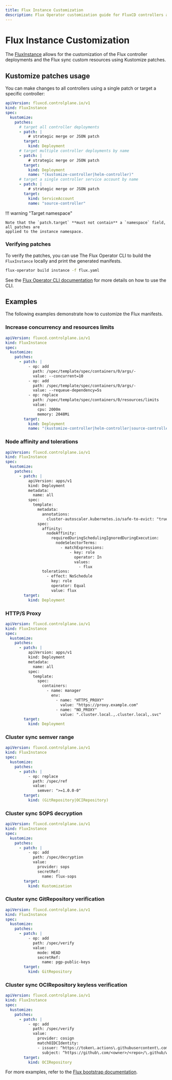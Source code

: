 ```yaml
---
title: Flux Instance Customization
description: Flux Operator customization guide for FluxCD controllers and sources
---
```


# Flux Instance Customization

The [FluxInstance](fluxinstance.md) allows for the customization of the
Flux controller deployments and the Flux sync custom resources using Kustomize patches.

## Kustomize patches usage

You can make changes to all controllers using a single patch
or target a specific controller:

```yaml
apiVersion: fluxcd.controlplane.io/v1
kind: FluxInstance
spec:
  kustomize:
    patches:
      # target all controller deployments
      - patch: |
          # strategic merge or JSON patch
        target:
          kind: Deployment
      # target multiple controller deployments by name
      - patch: |
          # strategic merge or JSON patch      
        target:
          kind: Deployment
          name: "(kustomize-controller|helm-controller)"
      # target a single controller service account by name
      - patch: |
          # strategic merge or JSON patch     
        target:
          kind: ServiceAccount
          name: "source-controller"
```

!!! warning "Target namespace"

    Note that the `patch.target` **must not contain** a `namespace` field, all patches are
    applied to the instance namespace.

### Verifying patches

To verify the patches, you can use The Flux Operator CLI to build the `FluxInstance`
locally and print the generated manifests.

```bash
flux-operator build instance -f flux.yaml
```

See the [Flux Operator CLI documentation](cli.md) for more details on how to use the CLI.

## Examples

The following examples demonstrate how to customize the Flux manifests.

### Increase concurrency and resources limits

```yaml
apiVersion: fluxcd.controlplane.io/v1
kind: FluxInstance
spec:
  kustomize:
    patches:
      - patch: |
          - op: add
            path: /spec/template/spec/containers/0/args/-
            value: --concurrent=10
          - op: add
            path: /spec/template/spec/containers/0/args/-
            value: --requeue-dependency=5s 
          - op: replace
            path: /spec/template/spec/containers/0/resources/limits
            value:
              cpu: 2000m
              memory: 2048Mi
        target:
          kind: Deployment
          name: "(kustomize-controller|helm-controller|source-controller)"
```

### Node affinity and tolerations

```yaml
apiVersion: fluxcd.controlplane.io/v1
kind: FluxInstance
spec:
  kustomize:
    patches:
      - patch: |
          apiVersion: apps/v1
          kind: Deployment
          metadata:
            name: all
          spec:
            template:
              metadata:
                annotations:
                  cluster-autoscaler.kubernetes.io/safe-to-evict: "true"
              spec:
                affinity:
                  nodeAffinity:
                    requiredDuringSchedulingIgnoredDuringExecution:
                      nodeSelectorTerms:
                        - matchExpressions:
                            - key: role
                              operator: In
                              values:
                                - flux
                tolerations:
                  - effect: NoSchedule
                    key: role
                    operator: Equal
                    value: flux      
        target:
          kind: Deployment
```

### HTTP/S Proxy

```yaml
apiVersion: fluxcd.controlplane.io/v1
kind: FluxInstance
spec:
  kustomize:
    patches:
      - patch: |
          apiVersion: apps/v1
          kind: Deployment
          metadata:
            name: all
          spec:
            template:
              spec:
                containers:
                  - name: manager
                    env:
                      - name: "HTTPS_PROXY"
                        value: "https://proxy.example.com"
                      - name: "NO_PROXY"
                        value: ".cluster.local.,.cluster.local,.svc"      
        target:
          kind: Deployment
```

### Cluster sync semver range

```yaml
apiVersion: fluxcd.controlplane.io/v1
kind: FluxInstance
spec:
  kustomize:
    patches:
      - patch: |
          - op: replace
            path: /spec/ref
            value:
              semver: ">=1.0.0-0"
        target:
          kind: (GitRepository|OCIRepository)
```

### Cluster sync SOPS decryption

```yaml
apiVersion: fluxcd.controlplane.io/v1
kind: FluxInstance
spec:
  kustomize:
    patches:
      - patch: |
          - op: add
            path: /spec/decryption
            value:
              provider: sops
              secretRef:
                name: flux-sops
        target:
          kind: Kustomization
```

### Cluster sync GitRepository verification

```yaml
apiVersion: fluxcd.controlplane.io/v1
kind: FluxInstance
spec:
  kustomize:
    patches:
      - patch: |
          - op: add
            path: /spec/verify
            value:
              mode: HEAD
              secretRef:
                name: pgp-public-keys
        target:
          kind: GitRepository
```

### Cluster sync OCIRepository keyless verification

```yaml
apiVersion: fluxcd.controlplane.io/v1
kind: FluxInstance
spec:
  kustomize:
    patches:
      - patch: |
          - op: add
            path: /spec/verify
            value:
              provider: cosign
              matchOIDCIdentity:
              - issuer: ^https://token\.actions\.githubusercontent\.com$
                subject: ^https://github\.com/<owner>/<repo>/\.github/workflows/push-flux-system\.yml@refs/heads/main$
        target:
          kind: OCIRepository
```

For more examples, refer to the [Flux bootstrap documentation](https://fluxcd.io/flux/installation/configuration/).
